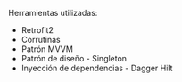 Herramientas utilizadas:
- Retrofit2
- Corrutinas
- Patrón MVVM
- Patrón de diseño - Singleton
- Inyección de dependencias - Dagger Hilt

